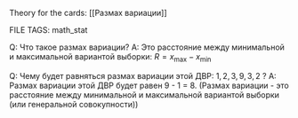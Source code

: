 
Theory for the cards: [[Размах вариации]]

FILE TAGS: math_stat

Q: Что такое размах вариации?
A: Это расстояние между минимальной и максимальной вариантой выборки:
$R = x_\text{max} - x_\text{min}$
<!--ID: 1758546386604-->


Q: Чему будет равняться размах вариации этой ДВР:
$1, 2, 3, 9, 3, 2$ ?
A: Размах вариации этой ДВР будет равен 9 - 1 = 8.
(Размах вариации - это расстояние между минимальной и максимальной вариантой выборки (или генеральной совокупности))
<!--ID: 1758546386608-->


